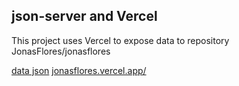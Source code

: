## json-server and Vercel

This project uses Vercel to expose data to repository JonasFlores/jonasflores

[data json](https://jonasflores.vercel.app/)
[jonasflores.vercel.app/](https://jonasflores.vercel.app/)